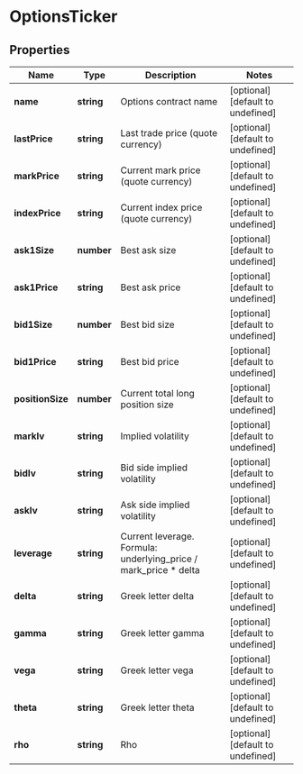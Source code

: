 # OptionsTicker

## Properties

Name | Type | Description | Notes
------------ | ------------- | ------------- | -------------
**name** | **string** | Options contract name | [optional] [default to undefined]
**lastPrice** | **string** | Last trade price (quote currency) | [optional] [default to undefined]
**markPrice** | **string** | Current mark price (quote currency) | [optional] [default to undefined]
**indexPrice** | **string** | Current index price (quote currency) | [optional] [default to undefined]
**ask1Size** | **number** | Best ask size | [optional] [default to undefined]
**ask1Price** | **string** | Best ask price | [optional] [default to undefined]
**bid1Size** | **number** | Best bid size | [optional] [default to undefined]
**bid1Price** | **string** | Best bid price | [optional] [default to undefined]
**positionSize** | **number** | Current total long position size | [optional] [default to undefined]
**markIv** | **string** | Implied volatility | [optional] [default to undefined]
**bidIv** | **string** | Bid side implied volatility | [optional] [default to undefined]
**askIv** | **string** | Ask side implied volatility | [optional] [default to undefined]
**leverage** | **string** | Current leverage. Formula: underlying_price / mark_price * delta | [optional] [default to undefined]
**delta** | **string** | Greek letter delta | [optional] [default to undefined]
**gamma** | **string** | Greek letter gamma | [optional] [default to undefined]
**vega** | **string** | Greek letter vega | [optional] [default to undefined]
**theta** | **string** | Greek letter theta | [optional] [default to undefined]
**rho** | **string** | Rho | [optional] [default to undefined]

